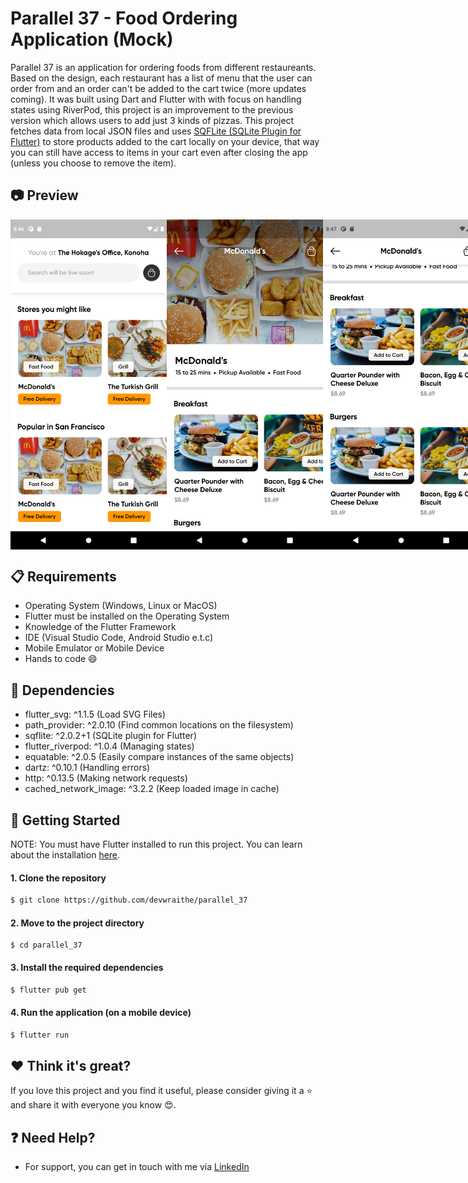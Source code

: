# Parallel 37 - Food Ordering Application (Mock)

Parallel 37 is an application for ordering foods from different restaureants. Based on the design, each restaurant has a list of menu that the user can order from and an order can't be added to the cart twice (more updates coming). It was built using Dart and Flutter with with focus on handling states using RiverPod, this project is an improvement to the previous version which allows users to add just 3 kinds of pizzas. This project fetches data from local JSON files and uses <a href="https://pub.dev/packages/sqflite">SQFLite (SQLite Plugin for Flutter)</a> to store products added to the cart locally on your device, that way you can still have access to items in your cart even after closing the app (unless you choose to remove the item).

## :camera: Preview

<div style="display: flex;">
    <img src="assets/shots/a.png" width="250" />
    <img src="assets/shots/b.png" width="250" />
    <img src="assets/shots/c.png" width="250" />
    <img src="assets/shots/d.png" width="250" />
    <img src="assets/shots/e.png" width="250" />
    <img src="assets/shots/f.png" width="250" />
</div>

## :clipboard: Requirements

- Operating System (Windows, Linux or MacOS)
- Flutter must be installed on the Operating System
- Knowledge of the Flutter Framework
- IDE (Visual Studio Code, Android Studio e.t.c)
- Mobile Emulator or Mobile Device
- Hands to code :smile:

## :pushpin: Dependencies

- flutter_svg: ^1.1.5 (Load SVG Files)
- path_provider: ^2.0.10 (Find common locations on the filesystem)
- sqflite: ^2.0.2+1 (SQLite plugin for Flutter)
- flutter_riverpod: ^1.0.4 (Managing states)
- equatable: ^2.0.5 (Easily compare instances of the same objects)
- dartz: ^0.10.1 (Handling errors)
- http: ^0.13.5 (Making network requests)
- cached_network_image: ^3.2.2 (Keep loaded image in cache)

## :rocket: Getting Started

NOTE: You must have Flutter installed to run this project. You can learn about the installation <a href="https://www.google.com/url?sa=t&rct=j&q=&esrc=s&source=web&cd=&cad=rja&uact=8&ved=2ahUKEwj2sp_h9e_5AhUSP-wKHQrvCx4QFnoECAkQAQ&url=https%3A%2F%2Fdocs.flutter.dev%2Fget-started%2Finstall&usg=AOvVaw0_DysGRxe6bHMb0c8Whvun">here</a>.

#### 1. Clone the repository

```sh
$ git clone https://github.com/devwraithe/parallel_37
```

#### 2. Move to the project directory

```
$ cd parallel_37
```

#### 3. Install the required dependencies

```sh
$ flutter pub get
```

#### 4. Run the application (on a mobile device)

```sh
$ flutter run
```

## :heart: Think it's great?

If you love this project and you find it useful, please consider giving it a :star: and share it with everyone you know :heart_eyes:.

## :question: Need Help?

- For support, you can get in touch with me via <a href="https://www.linkedin.com/in/ibrahimaibrahim">LinkedIn</a>
